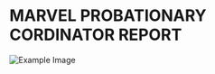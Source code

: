 # MARVEL PROBATIONARY CORDINATOR REPORT
![Example Image](https://drive.google.com/uc?id=1bXzYeegauqB2M6-VZwitEeXHmMiYZIUY)
